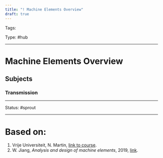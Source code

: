 ```yaml
---
title: "! Machine Elements Overview"
draft: true
---
```

Tags: 

Type: #hub

---
# Machine Elements Overview


## Subjects
### Transmission








---
Status: #sprout

---

# Based on:

1. Vrije Universiteit, N. Martin, [link to course](https://canvas.utwente.nl/courses/15351/modules/77332).
2. W. Jiang, _Analysis and design of machine elements_, 2019, [link](https://ut.on.worldcat.org/oclc/1084505954).

